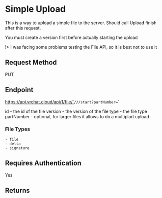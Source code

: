 # Simple Upload

This is a way to upload a simple file to the server.
Should call Upload finish after this request.

You must create a version first before actually starting the upload

!> I was facing some problems testing the File API, so it is best not to use it

## Request Method 
PUT

## Endpoint
https://api.vrchat.cloud/api/1/file/`<ID>`/`<VERSION>`/`<TYPE>`/start?partNumber=`<PARTNUMBER>`

id - the id of the file
version - the version of the file
type - the file type
partNumber - optional, for larger files it allows to do a multiplart upload

### File Types

    - file
    - delta 
    - signature

## Requires Authentication
Yes

## Returns

